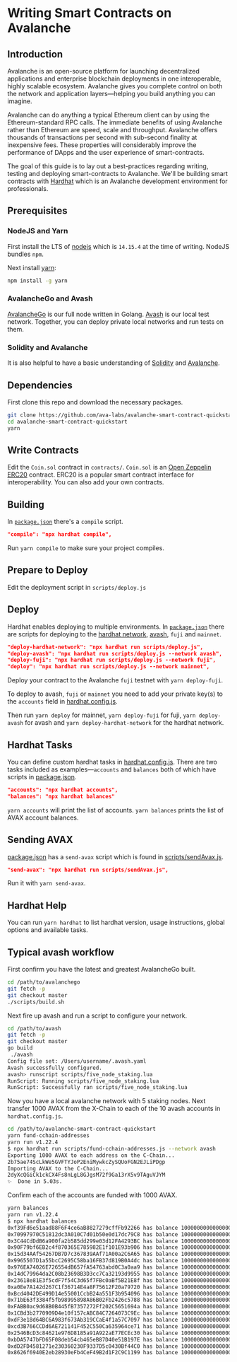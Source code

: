 # Writing Smart Contracts on Avalanche

## Introduction

Avalanche is an open-source platform for launching decentralized applications and enterprise blockchain deployments in one interoperable, highly scalable ecosystem. Avalanche gives you complete control on both the network and application layers&mdash;helping you build anything you can imagine.

Avalanche can do anything a typical Ethereum client can by using the Ethereum-standard RPC calls. The immediate benefits of using Avalanche rather than Ethereum are speed, scale and throughput. Avalanche offers thousands of transactions per second with sub-second finality at inexpensive fees. These properties will considerably improve the performance of DApps and the user experience of smart-contracts.

The goal of this guide is to lay out a best-practices regarding writing, testing and deploying smart-contracts to Avalanche. We'll be building smart contracts with [Hardhat](https://hardhat.org) which is an Avalanche development environment for professionals.

## Prerequisites

### NodeJS and Yarn

First install the LTS of [nodejs](https://nodejs.org/en) which is `14.15.4` at the time of writing. NodeJS bundles `npm`.

Next install [yarn](https://yarnpkg.com):

```zsh
npm install -g yarn
```

### AvalancheGo and Avash

[AvalancheGo](https://github.com/ava-labs/avalanchego) is our full node written in Golang. [Avash](https://docs.avax.network/build/tools/avash) is our local test network. Together, you can deploy private local networks and run tests on them.

### Solidity and Avalanche

It is also helpful to have a basic understanding of [Solidity](https://docs.soliditylang.org) and [Avalanche](https://docs.avax.network).

## Dependencies

First clone this repo and download the necessary packages.

```zsh
git clone https://github.com/ava-labs/avalanche-smart-contract-quickstart.git
cd avalanche-smart-contract-quickstart
yarn
```

## Write Contracts

Edit the `Coin.sol` contract in `contracts/`. `Coin.sol` is an [Open Zeppelin](https://openzeppelin.com) [ERC20](https://eips.ethereum.org/EIPS/eip-20) contract. ERC20 is a popular smart contract interface for interoperability. You can also add your own contracts.

## Building

In [`package.json`](./package.json) there's a `compile` script.

```json
"compile": "npx hardhat compile",
```

Run `yarn compile` to make sure your project compiles.

## Prepare to Deploy

Edit the deployment script in `scripts/deploy.js`

## Deploy

Hardhat enables deploying to multiple environments. In [`package.json`](./package.json) there are scripts for deploying to the [hardhat network](https://hardhat.org/hardhat-network), [avash](https://github.com/ava-labs/avash), `fuji` and `mainnet`.

```json
"deploy-hardhat-network": "npx hardhat run scripts/deploy.js",
"deploy-avash": "npx hardhat run scripts/deploy.js --network avash",
"deploy-fuji": "npx hardhat run scripts/deploy.js --network fuji",
"deploy": "npx hardhat run scripts/deploy.js --network mainnet",
```

Deploy your contract to the Avalanche `fuji` testnet with `yarn deploy-fuji`.

To deploy to avash, `fuji` or `mainnet` you need to add your private key(s) to the `accounts` field in [hardhat.config.js](./hardhat.config.js).

Then run `yarn deploy` for mainnet, `yarn deploy-fuji` for fuji, `yarn deploy-avash` for avash and `yarn deploy-hardhat-network` for the hardhat network.

## Hardhat Tasks

You can define custom hardhat tasks in [hardhat.config.js](./hardhat.config.js). There are two tasks included as examples&mdash;`accounts` and `balances` both of which have scripts in [package.json](./package.json).

```json
"accounts": "npx hardhat accounts",
"balances": "npx hardhat balances"
```

`yarn accounts` will print the list of accounts. `yarn balances` prints the list of AVAX account balances.

## Sending AVAX

[package.json](./package.json) has a `send-avax` script which is found in [scripts/sendAvax.js](./scripts/sendAvax.js).

```json
"send-avax": "npx hardhat run scripts/sendAvax.js",
```

Run it with `yarn send-avax`.

## Hardhat Help

You can run `yarn hardhat` to list hardhat version, usage instructions, global options and available tasks.

## Typical avash workflow

First confirm you have the latest and greatest AvalancheGo built.

```zsh
cd /path/to/avalanchego
git fetch -p
git checkout master
./scripts/build.sh
```

Next fire up avash and run a script to configure your network.

```zsh
cd /path/to/avash
git fetch -p
git checkout master
go build
 ./avash
Config file set: /Users/username/.avash.yaml
Avash successfully configured.
avash> runscript scripts/five_node_staking.lua
RunScript: Running scripts/five_node_staking.lua
RunScript: Successfully ran scripts/five_node_staking.lua
```

Now you have a local avalanche network with 5 staking nodes. Next transfer 1000 AVAX from the X-Chain to each of the 10 avash accounts in `hardhat.config.js`.

```zsh
cd /path/to/avalanche-smart-contract-quickstart
yarn fund-cchain-addresses
yarn run v1.22.4
$ npx hardhat run scripts/fund-cchain-addresses.js --network avash
Exporting 1000 AVAX to each address on the C-Chain...
2b75ae74ScLkWe5GVFTYJoP2EniMywkcZySQUoFGN2EJLiPDgp
Importing AVAX to the C-Chain...
2dyXcQGiCk1ckCX4Fs8nLgL8GJgsM72f9Ga13rX5v9TAguVJYM
✨  Done in 5.03s.
```

Confirm each of the accounts are funded with 1000 AVAX.

```zsh
yarn balances
yarn run v1.22.4
$ npx hardhat balances
0xf39Fd6e51aad88F6F4ce6aB8827279cffFb92266 has balance 10000000000000000000000
0x70997970C51812dc3A010C7d01b50e0d17dc79C8 has balance 10000000000000000000000
0x3C44CdDdB6a900fa2b585dd299e03d12FA4293BC has balance 10000000000000000000000
0x90F79bf6EB2c4f870365E785982E1f101E93b906 has balance 10000000000000000000000
0x15d34AAf54267DB7D7c367839AAf71A00a2C6A65 has balance 10000000000000000000000
0x9965507D1a55bcC2695C58ba16FB37d819B0A4dc has balance 10000000000000000000000
0x976EA74026E726554dB657fA54763abd0C3a0aa9 has balance 10000000000000000000000
0x14dC79964da2C08b23698B3D3cc7Ca32193d9955 has balance 10000000000000000000000
0x23618e81E3f5cdF7f54C3d65f7FBc0aBf5B21E8f has balance 10000000000000000000000
0xa0Ee7A142d267C1f36714E4a8F75612F20a79720 has balance 10000000000000000000000
0xBcd4042DE499D14e55001CcbB24a551F3b954096 has balance 10000000000000000000000
0x71bE63f3384f5fb98995898A86B02Fb2426c5788 has balance 10000000000000000000000
0xFABB0ac9d68B0B445fB7357272Ff202C5651694a has balance 10000000000000000000000
0x1CBd3b2770909D4e10f157cABC84C7264073C9Ec has balance 10000000000000000000000
0xdF3e18d64BC6A983f673Ab319CCaE4f1a57C7097 has balance 10000000000000000000000
0xcd3B766CCDd6AE721141F452C550Ca635964ce71 has balance 10000000000000000000000
0x2546BcD3c84621e976D8185a91A922aE77ECEc30 has balance 10000000000000000000000
0xbDA5747bFD65F08deb54cb465eB87D40e51B197E has balance 10000000000000000000000
0xdD2FD4581271e230360230F9337D5c0430Bf44C0 has balance 10000000000000000000000
0x8626f6940E2eb28930eFb4CeF49B2d1F2C9C1199 has balance 10000000000000000000000
```
